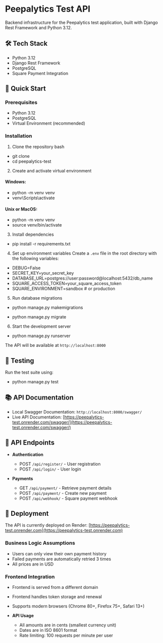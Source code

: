 # Peepalytics Test API

Backend infrastructure for the Peepalytics test application, built with Django Rest Framework and Python 3.12.

## 🛠 Tech Stack

-   Python 3.12
-   Django Rest Framework
-   PostgreSQL
-   Square Payment Integration

## 🚀 Quick Start

### Prerequisites

-   Python 3.12
-   PostgreSQL
-   Virtual Environment (recommended)

### Installation

1. Clone the repository
   bash

-   git clone <repository-url>
-   cd peepalytics-test

2. Create and activate virtual environment

#### Windows:

-   python -m venv venv
-   venv\Scripts\activate

#### Unix or MacOS:

-   python -m venv venv
-   source venv/bin/activate

3. Install dependencies

-   pip install -r requirements.txt

4. Set up environment variables
   Create a `.env` file in the root directory with the following variables:

-   DEBUG=False
-   SECRET_KEY=your_secret_key
-   DATABASE_URL=postgres://user:password@localhost:5432/db_name
-   SQUARE_ACCESS_TOKEN=your_square_access_token
-   SQUARE_ENVIRONMENT=sandbox # or production

5. Run database migrations

-   python manage.py makemigrations

-   python manage.py migrate

6. Start the development server

-   python manage.py runserver

The API will be available at `http://localhost:8000`

## 🧪 Testing

Run the test suite using:

-   python manage.py test

## 📚 API Documentation

-   Local Swagger Documentation: `http://localhost:8000/swagger/`
-   Live API Documentation: [https://peepalytics-test.onrender.com/swagger/](https://peepalytics-test.onrender.com/swagger/)

## 🔑 API Endpoints

-   **Authentication**

    -   POST `/api/register/` - User registration
    -   POST `/api/login/` - User login

-   **Payments**
    -   GET `/api/payment/` - Retrieve payment details
    -   POST `/api/payment/` - Create new payment
    -   POST `/api/webhook/` - Square payment webhook

## 🚀 Deployment

The API is currently deployed on Render:
[https://peepalytics-test.onrender.com](https://peepalytics-test.onrender.com)

### Business Logic Assumptions

-   Users can only view their own payment history
-   Failed payments are automatically retried 3 times
-   All prices are in USD

### Frontend Integration

-   Frontend is served from a different domain
-   Frontend handles token storage and renewal
-   Supports modern browsers (Chrome 80+, Firefox 75+, Safari 13+)

-   **API Usage**
    -   All amounts are in cents (smallest currency unit)
    -   Dates are in ISO 8601 format
    -   Rate limiting: 100 requests per minute per user
